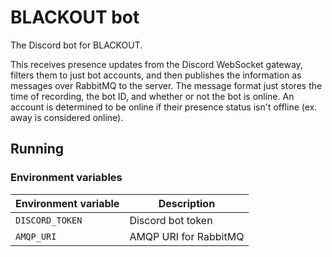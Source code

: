 # BLACKOUT bot

The Discord bot for BLACKOUT.

This receives presence updates from the Discord WebSocket gateway, filters them to just bot accounts, and then publishes the information as messages over RabbitMQ to the server.
The message format just stores the time of recording, the bot ID, and whether or not the bot is online.
An account is determined to be online if their presence status isn't offline (ex. away is considered online).

## Running

### Environment variables

| Environment variable | Description           |
| -------------------- | --------------------- |
| `DISCORD_TOKEN`      | Discord bot token     |
| `AMQP_URI`           | AMQP URI for RabbitMQ |
